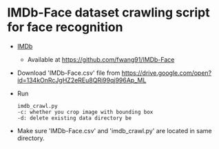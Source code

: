 # IMDb-Face dataset crawling script for face recognition

* [IMDb](http://openaccess.thecvf.com/content_ECCV_2018/papers/Liren_Chen_The_Devil_of_ECCV_2018_paper.pdf)
  + Available at https://github.com/fwang91/IMDb-Face
  
* Download 'IMDb-Face.csv' file from https://drive.google.com/open?id=134kOnRcJgHZ2eREu8QRi99qj996Ap_ML
* Run     
    ```
    imdb_crawl.py
    -c: whether you crop image with bounding box
    -d: delete existing data directory be
    ```
* Make sure 'IMDb-Face.csv' and 'imdb_crawl.py' are located in same directory.
